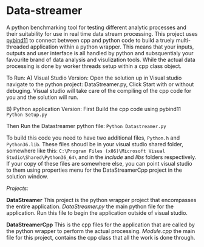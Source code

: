 # Data-streamer
A python benchmarking tool for testing different analytic processes and their suitability for use in real time data stream processing.
This project uses [pybind11](https://github.com/pybind/pybind11) to connect between cpp and python code to build a truely multi-threaded application within a python wrapper.
This means that your inputs, outputs and user interface is all handled by python and subsquentialy your favourite brand of data analysis and visulization tools. While the actual data processing is done by worker threads setup within a cpp class object. 


To Run: 
A) Visual Studio Version:
Open the solution up in Visual studio navigate to the python project: DataStreamer.py, Click Start with or without debuging.
Visual studio will take care of the compiling of the cpp code for you and the solution will run.

B) Python application Version:
First Build the cpp code using pybind11
```Python Setup.py ```

Then Run the Datastreamer python file:
```Python Datastreamer.py```

To build this code you need to have two additional files, ```Python.h``` and ```Python36.lib```. These files shoudl be in your visual studio shared folder, somewhere like this: ```C:\Program Files (x86)\Microsoft Visual Studio\Shared\Python36_64\``` and in the *include* and *libs* folders respectively. If your copy of these files are somewhere else, you can point visual studio to them using properties menu for the DataStreamerCpp project in the solution window.


*Projects:*

**DataStreamer** This project is the python wrapper project that encompasses the entire application. 
    *DataStreamer.py* the main python file for the application. Run this file to begin the application outside of visual studio.

**DataStreamerCpp** This is the cpp files for the application that are called by the python wrapper to perform the actual processing.
    *Module.cpp* the main file for this project, contains the cpp class that all the work is done through.
